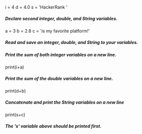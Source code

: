 i = 4
d = 4.0
s = 'HackerRank '
##### Declare second integer, double, and String variables.
a = 3
b = 2.8
c = 'is my favorite platform!'

##### Read and save an integer, double, and String to your variables.

##### Print the sum of both integer variables on a new line.
print(i+a)
##### Print the sum of the double variables on a new line.
print(d+b)
##### Concatenate and print the String variables on a new line
print(s+c)
##### The 's' variable above should be printed first.

